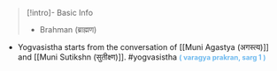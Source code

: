 >[!intro]- Basic Info
>- Brahman (ब्राह्मण)

- Yogvasistha starts from the conversation of [[Muni Agastya (अगस्त्य)]] and [[Muni Sutikshn (सुतीक्ष्‍ण)]]. 
#yogvasistha <span style="font-size: 3.3mm; color: #6DB9EF "><b>( varagya prakran, sarg 1 )
